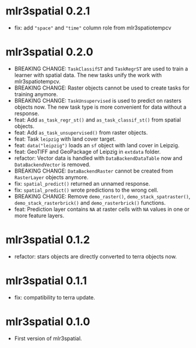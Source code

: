 # mlr3spatial 0.2.1

* fix: add `"space"` and `"time"` column role from mlr3spatiotempcv

# mlr3spatial 0.2.0

* BREAKING CHANGE: `TaskClassifST` and `TaskRegrST` are used to train a learner with spatial data.
  The new tasks unify the work with mlr3spatiotempcv.
* BREAKING CHANGE: Raster objects cannot be used to create tasks for training anymore.
* BREAKING CHANGE: `TaskUnsupervised` is used to predict on rasters objects now.
  The new task type is more convenient for data without a response.
* feat: Add `as_task_regr_st()` and `as_task_classif_st()` from spatial objects.
* feat: Add `as_task_unsupervised()` from raster objects.
* feat: Task `leipzig` with land cover target.
* feat: `data("leipzig")` loads an `sf` object with land cover in Leipzig.
* feat: GeoTIFF and GeoPackage of Leipzig in `extdata` folder.
* refactor: Vector data is handled with `DataBackendDataTable` now and `DataBackendVector` is removed.
* BREAKING CHANGE: `DataBackendRaster` cannot be created from `RasterLayer` objects anymore.
* fix: `spatial_predict()` returned an unnamed response.
* fix: `spatial_predict()` wrote predictions to the wrong cell.
* BREAKING CHANGE: Remove `demo_raster()`, `demo_stack_spatraster()`, `demo_stack_rasterbrick()` and `demo_rasterbrick()` functions.
* feat: Prediction layer contains `NA` at raster cells with `NA` values in one or more feature layers.

# mlr3spatial 0.1.2

* refactor: stars objects are directly converted to terra objects now.

# mlr3spatial 0.1.1

* fix: compatibility to terra update.

# mlr3spatial 0.1.0

* First version of mlr3spatial.

